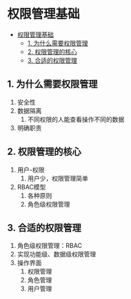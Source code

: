 # 权限管理基础

<!-- TOC -->

- [权限管理基础](#)
    - [1. 为什么需要权限管理](#1)
    - [2. 权限管理的核心](#2)
    - [3. 合适的权限管理](#3)

<!-- /TOC -->

## 1. 为什么需要权限管理

1. 安全性
2. 数据隔离
    1. 不同权限的人能查看操作不同的数据
3. 明确职责

## 2. 权限管理的核心

1. 用户-权限
    1. 用户少，权限管理简单
2. RBAC模型
    1. 各种原则
    2. 角色级权限管理

## 3. 合适的权限管理

1. 角色级权限管理：RBAC
2. 实现功能级、数据级权限管理
3. 操作界面
    1. 权限管理
    2. 角色管理
    3. 用户管理